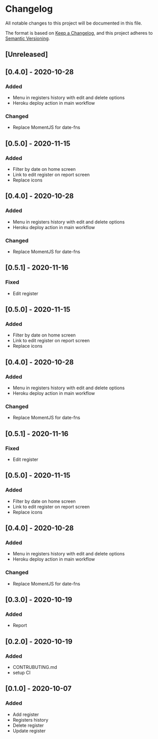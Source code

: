 # Changelog
All notable changes to this project will be documented in this file.

The format is based on [Keep a Changelog](https://keepachangelog.com/en/1.0.0/),
and this project adheres to [Semantic Versioning](https://semver.org/spec/v2.0.0.html).

## [Unreleased]

## [0.4.0] - 2020-10-28

### Added
- Menu in registers history with edit and delete options
- Heroku deploy action in main workflow

### Changed
- Replace MomentJS for date-fns

## [0.5.0] - 2020-11-15

### Added
- Filter by date on home screen
- Link to edit register on report screen
- Replace icons

## [0.4.0] - 2020-10-28

### Added
- Menu in registers history with edit and delete options
- Heroku deploy action in main workflow

### Changed
- Replace MomentJS for date-fns

## [0.5.1] - 2020-11-16

### Fixed
- Edit register

## [0.5.0] - 2020-11-15

### Added
- Filter by date on home screen
- Link to edit register on report screen
- Replace icons

## [0.4.0] - 2020-10-28

### Added
- Menu in registers history with edit and delete options
- Heroku deploy action in main workflow

### Changed
- Replace MomentJS for date-fns

## [0.5.1] - 2020-11-16

### Fixed
- Edit register

## [0.5.0] - 2020-11-15

### Added
- Filter by date on home screen
- Link to edit register on report screen
- Replace icons

## [0.4.0] - 2020-10-28

### Added
- Menu in registers history with edit and delete options
- Heroku deploy action in main workflow

### Changed
- Replace MomentJS for date-fns

## [0.3.0] - 2020-10-19
  
### Added
- Report
  
## [0.2.0] - 2020-10-19
  
### Added
- CONTRUBUTING.md
- setup CI
  
## [0.1.0] - 2020-10-07

### Added
- Add register
- Registers history
- Delete register
- Update register
